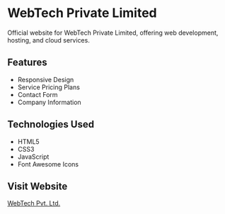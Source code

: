 # WebTech Private Limited

Official website for WebTech Private Limited, offering web development, hosting, and cloud services.

## Features
- Responsive Design
- Service Pricing Plans
- Contact Form
- Company Information

## Technologies Used
- HTML5
- CSS3
- JavaScript
- Font Awesome Icons

## Visit Website
[WebTech Pvt. Ltd.](https://YOUR-USERNAME.github.io/webtech) 